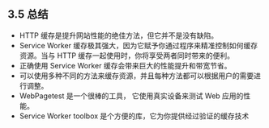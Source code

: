 ## 3.5 总结

* HTTP 缓存是提升网站性能的绝佳方法，但它并不是没有缺陷。
* Service Worker 缓存极其强大，因为它赋予你通过程序来精准控制如何缓存资源。当与 HTTP 缓存一起使用时，你将享受两者同时带来的便利。
* 正确使用 Service Worker 缓存会带来巨大的性能提升和带宽节省。
* 可以使用多种不同的方法来缓存资源，并且每种方法都可以根据用户的需要进行调整。
* WebPagetest 是一个很棒的工具， 它使用真实设备来测试 Web 应用的性能。
* Service Worker toolbox 是个方便的库，它为你提供经过验证的缓存技术